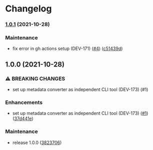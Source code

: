 # Changelog

### [1.0.1](https://www.github.com/dasch-swiss/dsp-metadata-conversion/compare/v1.0.0...v1.0.1) (2021-10-28)


### Maintenance

* fix error in gh actions setup (DEV-171) ([#4](https://www.github.com/dasch-swiss/dsp-metadata-conversion/issues/4)) ([c51439d](https://www.github.com/dasch-swiss/dsp-metadata-conversion/commit/c51439d7aff6e10c65724ed21c4a49b6a41ccb34))

## 1.0.0 (2021-10-28)


### ⚠ BREAKING CHANGES

* set up metadata converter as independent CLI tool (DEV-173) (#1)

### Enhancements

* set up metadata converter as independent CLI tool (DEV-173) ([#1](https://www.github.com/dasch-swiss/dsp-metadata-conversion/issues/1)) ([37d441e](https://www.github.com/dasch-swiss/dsp-metadata-conversion/commit/37d441e2dd55de9db66513175b28b0364a17fc2a))


### Maintenance

* release 1.0.0 ([3823706](https://www.github.com/dasch-swiss/dsp-metadata-conversion/commit/3823706e9f8a43659dfe459e13ad889e6802d316))
